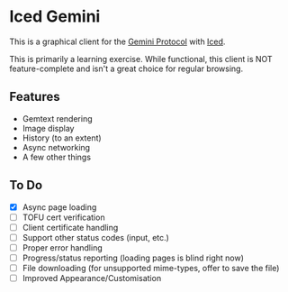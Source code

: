 # Iced Gemini

This is a graphical client for the [Gemini Protocol](https://geminiprotocol.net/) with [Iced](http://iced.rs).

This is primarily a learning exercise. While functional, this client is NOT feature-complete and isn't a great choice for regular browsing.

## Features

- Gemtext rendering
- Image display
- History (to an extent)
- Async networking
- A few other things

## To Do

- [x] Async page loading
- [ ] TOFU cert verification
- [ ] Client certificate handling
- [ ] Support other status codes (input, etc.)
- [ ] Proper error handling
- [ ] Progress/status reporting (loading pages is blind right now)
- [ ] File downloading (for unsupported mime-types, offer to save the file)
- [ ] Improved Appearance/Customisation